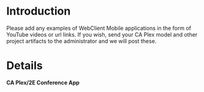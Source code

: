 # Introduction #

Please add any examples of WebClient Mobile applications in the form of YouTube videos or url links. If you wish, send your CA Plex model and other project artifacts to the administrator and we will post these.


# Details #

**CA Plex/2E Conference App**